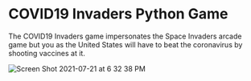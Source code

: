 # COVID19 Invaders Python Game
The COVID19 Invaders game impersonates the Space Invaders arcade game but you as the United States will have to beat the coronavirus by shooting vaccines at it.

![Screen Shot 2021-07-21 at 6 32 38 PM](https://user-images.githubusercontent.com/58006796/126590998-e2747685-6cd2-4f65-b4c7-a4bfa0ff53a0.png)


